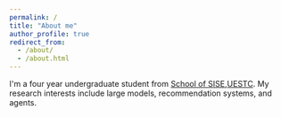 ```yaml
---
permalink: /
title: "About me"
author_profile: true
redirect_from: 
  - /about/
  - /about.html
---
```

I'm a four year undergraduate student from [School of SISE](https:/sise.uestc.edu.cn/),[UESTC](https://uestc.edu.cn/). My research interests include large models, recommendation systems, and agents.
